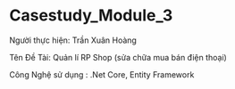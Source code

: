 # Casestudy_Module_3

Người thực hiện: Trần Xuân Hoàng

Tên Đề Tài: Quản lí RP Shop (sửa chữa mua bán điện thoại)

Công Nghệ sử dụng : .Net Core, Entity Framework
